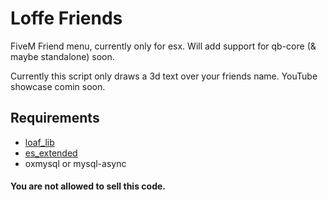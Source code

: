# Loffe Friends
FiveM Friend menu, currently only for esx. Will add support for qb-core (& maybe standalone) soon.

Currently this script only draws a 3d text over your friends name. 
YouTube showcase comin soon.

## Requirements
* [loaf_lib](https://github.com/loaf-scripts/loaf_lib)
* [es_extended](https://github.com/mitlight/es_extended)
* oxmysql or mysql-async

#### You are not allowed to sell this code.